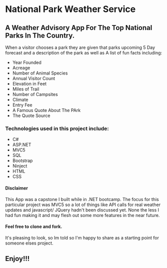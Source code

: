# National Park Weather Service

## A Weather Advisory App For The Top National Parks In The Country.

When a visitor chooses a park they are given that parks upcoming 5 Day forecast and a description of the park as well as A list of fun facts including:

* Year Founded
* Acreage
* Number of Animal Species
* Annual Visitor Count
* Elevation in Feet
* Miles of Trail
* Number of Campsites
* Climate
* Entry Fee
* A Famous Quote About The PArk
* The Quote Source

### Technologies used in this project include:

* C#
* ASP.NET
* MVC5
* SQL
* Bootstrap
* Ninject
* HTML
* CSS

#### Disclaimer
This App was a capstone I built while in .NET bootcamp. The focus for this particular project was MVC5 so a lot of things like API calls for real weather updates and javascript/ JQuery hadn't been discussed yet. None the less I had fun making it and may flesh out some more features in the near future. 

#### Feel free to clone and fork.
It's pleasing to look, so Im told so I'm happy to share as a starting point for someone elses project.

## Enjoy!!!

